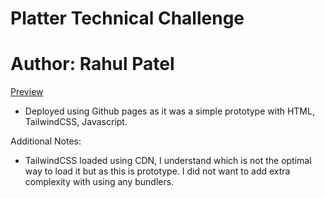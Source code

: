 # Platter Technical Challenge
# Author: Rahul Patel
[Preview](rahulpatel596.github.io/platter-tech-challenge/)

- Deployed using Github pages as it was a simple prototype with HTML, TailwindCSS, Javascript.


Additional Notes:
- TailwindCSS loaded using CDN, I understand which is not the optimal way to load it but as this is prototype. I did not want to add extra complexity with using any bundlers.
